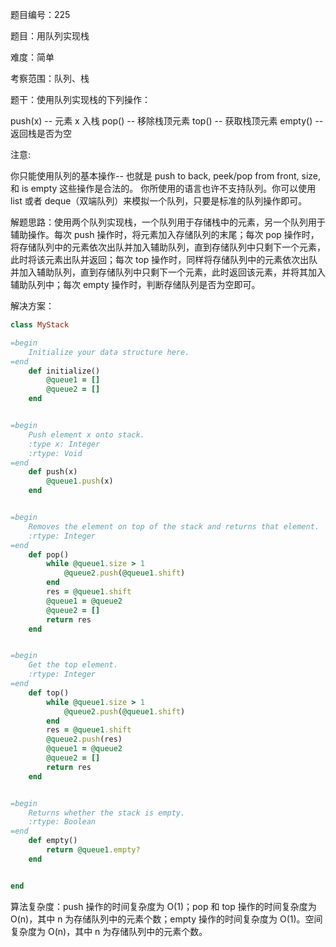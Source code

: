 题目编号：225

题目：用队列实现栈

难度：简单

考察范围：队列、栈

题干：使用队列实现栈的下列操作：

push(x) -- 元素 x 入栈
pop() -- 移除栈顶元素
top() -- 获取栈顶元素
empty() -- 返回栈是否为空

注意:

你只能使用队列的基本操作-- 也就是 push to back, peek/pop from front, size, 和 is empty 这些操作是合法的。
你所使用的语言也许不支持队列。你可以使用 list 或者 deque（双端队列）来模拟一个队列，只要是标准的队列操作即可。

解题思路：使用两个队列实现栈，一个队列用于存储栈中的元素，另一个队列用于辅助操作。每次 push 操作时，将元素加入存储队列的末尾；每次 pop 操作时，将存储队列中的元素依次出队并加入辅助队列，直到存储队列中只剩下一个元素，此时将该元素出队并返回；每次 top 操作时，同样将存储队列中的元素依次出队并加入辅助队列，直到存储队列中只剩下一个元素，此时返回该元素，并将其加入辅助队列中；每次 empty 操作时，判断存储队列是否为空即可。

解决方案：

```ruby
class MyStack

=begin
    Initialize your data structure here.
=end
    def initialize()
        @queue1 = []
        @queue2 = []
    end


=begin
    Push element x onto stack.
    :type x: Integer
    :rtype: Void
=end
    def push(x)
        @queue1.push(x)
    end


=begin
    Removes the element on top of the stack and returns that element.
    :rtype: Integer
=end
    def pop()
        while @queue1.size > 1
            @queue2.push(@queue1.shift)
        end
        res = @queue1.shift
        @queue1 = @queue2
        @queue2 = []
        return res
    end


=begin
    Get the top element.
    :rtype: Integer
=end
    def top()
        while @queue1.size > 1
            @queue2.push(@queue1.shift)
        end
        res = @queue1.shift
        @queue2.push(res)
        @queue1 = @queue2
        @queue2 = []
        return res
    end


=begin
    Returns whether the stack is empty.
    :rtype: Boolean
=end
    def empty()
        return @queue1.empty?
    end


end
```

算法复杂度：push 操作的时间复杂度为 O(1)；pop 和 top 操作的时间复杂度为 O(n)，其中 n 为存储队列中的元素个数；empty 操作的时间复杂度为 O(1)。空间复杂度为 O(n)，其中 n 为存储队列中的元素个数。